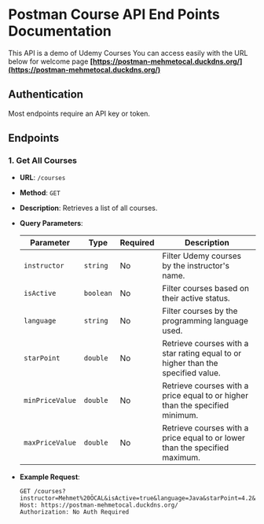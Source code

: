 # Postman Course API End Points Documentation

This API is a demo of Udemy Courses
You can access easily with the URL below for welcome page
**[https://postman-mehmetocal.duckdns.org/](https://postman-mehmetocal.duckdns.org/)** 


## Authentication
Most endpoints require an API key or token.

## Endpoints

### 1. **Get All Courses**
- **URL**: `/courses`
- **Method**: `GET`
- **Description**: Retrieves a list of all courses.
- **Query Parameters**:

    | Parameter      | Type     | Required | Description                                                   |
    |----------------|----------|----------|---------------------------------------------------------------|
    | `instructor`   | `string` | No       | Filter Udemy courses by the instructor's name.               |
    | `isActive`     | `boolean`| No       | Filter courses based on their active status.                 |
    | `language`     | `string` | No       | Filter courses by the programming language used.             |
    | `starPoint`    | `double` | No       | Retrieve courses with a star rating equal to or higher than the specified value. |
    | `minPriceValue`| `double` | No       | Retrieve courses with a price equal to or higher than the specified minimum. |
    | `maxPriceValue`| `double` | No       | Retrieve courses with a price equal to or lower than the specified maximum. |

- **Example Request**:
  ```http
  GET /courses?instructor=Mehmet%20ÖCAL&isActive=true&language=Java&starPoint=4.2&minPriceValue=150&maxPriceValue=299.9
  Host: https://postman-mehmetocal.duckdns.org/
  Authorization: No Auth Required